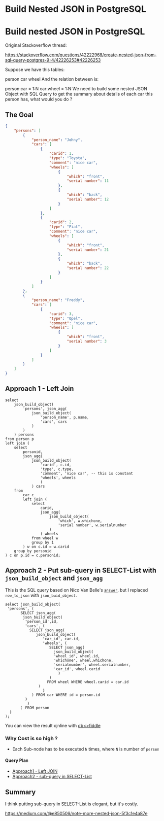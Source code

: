 # Build Nested JSON in PostgreSQL


# Build nested JSON in PostgreSQL

Original Stackoverflow thread: 

https://stackoverflow.com/questions/42222968/create-nested-json-from-sql-query-postgres-9-4/42226253#42226253

Suppose we have this tables:

person
car
wheel
And the relation between is:

person:car = 1:N
car:wheel = 1:N
We need to build some nested JSON Object with SQL Query to get the summary about details of each car this person has, what would you do ?

## The Goal

```json
{
    "persons": [
        {
            "person_name": "Johny",
            "cars": [
                {
                    "carid": 1,
                    "type": "Toyota",
                    "comment": "nice car",
                    "wheels": [
                        {
                            "which": "front",
                            "serial number": 11
                        },
                        {
                            "which": "back",
                            "serial number": 12
                        }
                    ]
                },
                {
                    "carid": 2,
                    "type": "Fiat",
                    "comment": "nice car",
                    "wheels": [
                        {
                            "which": "front",
                            "serial number": 21
                        },
                        {
                            "which": "back",
                            "serial number": 22
                        }
                    ]
                }
            ]
        },
        {
            "person_name": "Freddy",
            "cars": [
                {
                    "carid": 3,
                    "type": "Opel",
                    "comment": "nice car",
                    "wheels": [
                        {
                            "which": "front",
                            "serial number": 3
                        }
                    ]
                }
            ]
        }
    ]
}
```

## Approach 1 - Left Join

```
select
    json_build_object(
        'persons', json_agg(
            json_build_object(
                'person_name', p.name,
                'cars', cars
            )
        )
    ) persons
from person p
left join (
    select 
        personid,
        json_agg(
            json_build_object(
                'carid', c.id,    
                'type', c.type,
                'comment', 'nice car', -- this is constant
                'wheels', wheels
                )
            ) cars
    from
        car c
        left join (
            select 
                carid, 
                json_agg(
                    json_build_object(
                        'which', w.whichone,
                        'serial number', w.serialnumber
                    )
                ) wheels
            from wheel w
            group by 1
        ) w on c.id = w.carid
    group by personid
) c on p.id = c.personid;
```


## Approach 2 - Put sub-query in SELECT-List with `json_build_object` and `json_agg`

This is the SQL query based on Nico Van Belle's [`answer`](https://stackoverflow.com/a/42226843), but I replaced `row_to_json` with `json_buid_object`. 

```
select json_build_object(
 'persons', (
       SELECT json_agg(
        json_build_object(
         'person_id',id,
         'cars', (
           SELECT json_agg(
              json_build_object(
                 'car_id', car.id,
                 'wheels', (
                    SELECT json_agg(
                      json_build_object(
                      'wheel_id', wheel.id,
                      'whichone', wheel.whichone,
                      'serialnumber', wheel.serialnumber,
                      'car_id', wheel.carid
                        )
                    )
                   FROM wheel WHERE wheel.carid = car.id
               )    
                 )
            ) FROM car WHERE id = person.id
         )
          )
       ) FROM person
  )
);
```

You can view the result ojnline with [db<>fiddle](https://dbfiddle.uk/8CTditFw)

### Why Cost is so high ?
- Each Sub-node has to be executed `N` times, where `N` is number of `person` 

#### Query Plan
- [Approach1 - Left JOIN](https://explain.dalibo.com/plan/f1d53241e28413eg#query)
- [Approach2 - sub-query in SELECT-List](https://explain.dalibo.com/plan/847d8fc59f61e6df)

## Summary

I think putting sub-query in SELECT-List is elegant, but it's costly.

https://medium.com/@e850506/note-more-nested-json-5f3c1e4a87e
